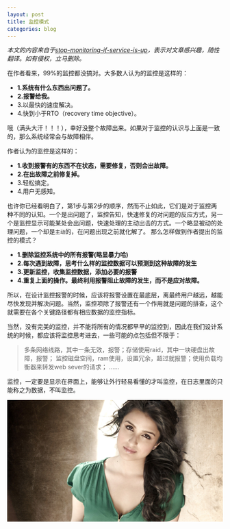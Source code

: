```yaml
---
layout: post
title: 监控模式
categories: blog
---
```


*本文的内容来自于[stop-monitoring-if-service-is-up](http://everythingsysadmin.com/2013/11/stop-monitoring-if-service-is-up.html)，表示对文章感兴趣，随性翻译。如有侵权，立马删除。*

在作者看来，99%的监控都没搞对。大多数人认为的监控是这样的：

+ **1.系统有什么东西出问题了。**
+ **2.报警给我。**
+ 3.以最快的速度解决。
+ 4.快到小于RTO（recovery time objective）。

哦（满头大汗！！！），幸好没整个故障出来。如果对于监控的认识与上面是一致的，那么系统经常会与故障相伴。
<!-- more -->
作者认为的监控是这样的：

+ **1.收到报警有的东西不在状态，需要修复，否则会出故障。**
+ **2.在出故障之前修复掉。**
+ 3.轻松搞定。
+ 4.用户无感知。

也许你已经看明白了，第1步与第2步的顺序，然而不止如此，它们是对于监控两种不同的认知。一个是出问题了，监控告知，快速修复的对问题的反应方式，另一个是监控显示可能某处会出问题，快速处理的主动出击的方式。一个略显被动的处理问题，一个却是`主动`的，在问题出现之前就化解了。
那么怎样做到作者提出的监控的模式？

+ **1.删除监控系统中的所有报警(略显暴力哈)**
+ **2.每次遇到故障，思考什么样的监控数据可以预测到这种故障的发生**
+ **3.更新监控，收集监控数据，添加必要的报警**
+ **4.重复上面的操作。最终利用报警阻止故障的发生，而不是应对故障。**

所以，在设计监控报警的时候，应该将报警设置在最底层，离最终用户越远，越能尽快发现并解决问题。当然，监控项除了报警还有一个作用就是问题的排查，这个就需要在各个关键路径都有相应数据的监控指标。

当然，没有完美的监控，并不能将所有的情况都早早的监控到，因此在我们设计系统的时候，都应该将监控思考进去，一些可能的点包括但不限于：

> 多条网络线路，其中一条无效，报警；存储使用raid，其中一块硬盘出故障，报警；
监控磁盘空间，ram使用，设置冗余，超过就报警；使用负载均衡器来转发web sever的请求；
......

监控，一定要是显示在界面上，能够让外行轻易看懂的才叫监控，在日志里面的只能称之为数据，不叫监控。

![monitor](/images/monitor/monitor.jpg)
